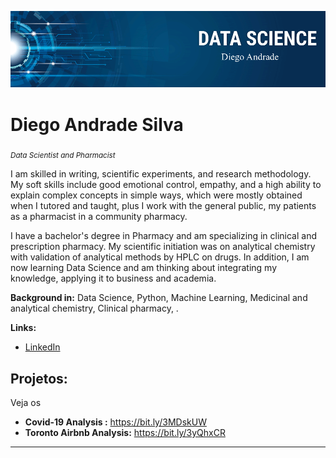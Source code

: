 <p align="center">
  <img src="DT.png" >
</p>

# Diego Andrade Silva
<sub>*Data Scientist and Pharmacist*</sub>

I am skilled in writing, scientific experiments, and research methodology. My soft skills include good emotional control, empathy, and a high ability to explain complex concepts in simple ways, which were mostly obtained when I tutored and taught, plus I work with the general public, my patients as a pharmacist in a community pharmacy.

I have a bachelor's degree in Pharmacy and am specializing in clinical and prescription pharmacy. My scientific initiation was on analytical chemistry with validation of analytical methods by HPLC on drugs. In addition, I am now learning Data Science and am thinking about integrating my knowledge, applying it to business and academia.


**Background in:** Data Science, Python, Machine Learning, Medicinal and analytical chemistry, Clinical pharmacy, .

**Links:**
* [LinkedIn](https://www.linkedin.com/in/diego-andrade-b73110124/)



## Projetos:
Veja os

* **Covid-19 Analysis :** https://bit.ly/3MDskUW
* **Toronto Airbnb Analysis:** https://bit.ly/3yQhxCR
---




